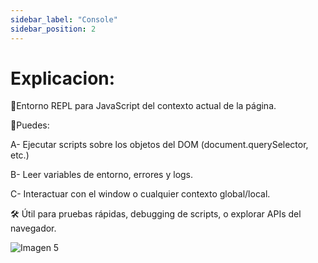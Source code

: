 ```yaml
---
sidebar_label: "Console"
sidebar_position: 2
---
```

# Explicacion:

🧩Entorno REPL para JavaScript del contexto actual de la página.

🧩Puedes:

A- Ejecutar scripts sobre los objetos del DOM (document.querySelector, etc.)

B- Leer variables de entorno, errores y logs.

C- Interactuar con el window o cualquier contexto global/local.

🛠️ Útil para pruebas rápidas, debugging de scripts, o explorar APIs del navegador.

![Imagen 5](/img/consola.png)